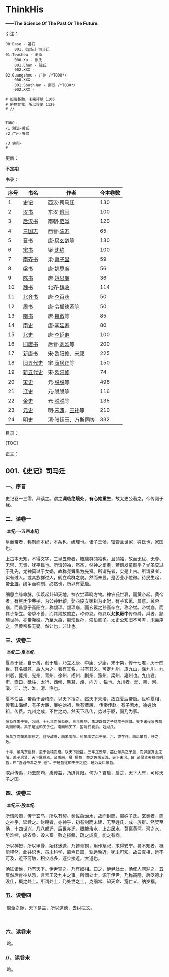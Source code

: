 # ThinkHis

**——The Science Of The Past Or The Future.**

引注：

```
00.Base - 基石
    001.《史记》司马迁
01.Teochew - 潮汕
    000.Xu - 徐氏
    001.Chan - 陈氏
    002.XXX - 
02.Guangzhou - 广州 /*TODO*/
    000.XXX - 
    001.SouthHan - 南汉 /*TODO*/
    002.XXX - 

# 加班甚勤，未完待续 1106
# 俗物非我，所以误笔 1129
# //


TODO：
/1 潮汕-黄氏
/2 广州-粤伶

/3 佛刹-
# 
```

更新：

**不定期**

书录：

| 序号 | 书名                                              | 作者                                                         | 今本卷数 |
| ---- | ------------------------------------------------- | ------------------------------------------------------------ | -------- |
| 1    | [史记](https://baike.baidu.com/item/史记/254522)  | 西汉·[司马迁](https://baike.baidu.com/item/司马迁/65648)     | 130      |
| 2    | [汉书](https://baike.baidu.com/item/汉书)         | 东汉·[班固](https://baike.baidu.com/item/班固/81828)         | 100      |
| 3    | [后汉书](https://baike.baidu.com/item/后汉书)     | 南朝·[范晔](https://baike.baidu.com/item/范晔/5078942)       | 120      |
| 4    | [三国志](https://baike.baidu.com/item/三国志)     | 西晋·[陈寿](https://baike.baidu.com/item/陈寿/5816)          | 65       |
| 5    | [晋书](https://baike.baidu.com/item/晋书)         | 唐·[房玄龄](https://baike.baidu.com/item/房玄龄)等           | 130      |
| 6    | [宋书](https://baike.baidu.com/item/宋书)         | 梁·[沈约](https://baike.baidu.com/item/沈约)                 | 100      |
| 7    | [南齐书](https://baike.baidu.com/item/南齐书)     | 梁·[萧子显](https://baike.baidu.com/item/萧子显)             | 59       |
| 8    | [梁书](https://baike.baidu.com/item/梁书)         | 唐·[姚思廉](https://baike.baidu.com/item/姚思廉)             | 56       |
| 9    | [陈书](https://baike.baidu.com/item/陈书)         | 唐·[姚思廉](https://baike.baidu.com/item/姚思廉)             | 36       |
| 10   | [魏书](https://baike.baidu.com/item/魏书)         | 北齐·[魏收](https://baike.baidu.com/item/魏收)               | 114      |
| 11   | [北齐书](https://baike.baidu.com/item/北齐书)     | 唐·[李百药](https://baike.baidu.com/item/李百药)             | 50       |
| 12   | [周书](https://baike.baidu.com/item/周书)         | 唐·[令狐德棻](https://baike.baidu.com/item/令狐德棻)等       | 50       |
| 13   | [隋书](https://baike.baidu.com/item/隋书)         | 唐·[魏徵](https://baike.baidu.com/item/魏徵)等               | 85       |
| 14   | [南史](https://baike.baidu.com/item/南史)         | 唐·[李延寿](https://baike.baidu.com/item/李延寿/2189055)     | 80       |
| 15   | [北史](https://baike.baidu.com/item/北史)         | 唐·[李延寿](https://baike.baidu.com/item/李延寿/2189055)     | 100      |
| 16   | [旧唐书](https://baike.baidu.com/item/旧唐书)     | 后晋·[刘昫](https://baike.baidu.com/item/刘昫)等             | 200      |
| 17   | [新唐书](https://baike.baidu.com/item/新唐书)     | 宋·[欧阳修](https://baike.baidu.com/item/欧阳修/127825)、[宋祁](https://baike.baidu.com/item/宋祁) | 225      |
| 18   | [旧五代史](https://baike.baidu.com/item/旧五代史) | 宋·[薛居正](https://baike.baidu.com/item/薛居正)等           | 150      |
| 19   | [新五代史](https://baike.baidu.com/item/新五代史) | 宋·[欧阳修](https://baike.baidu.com/item/欧阳修)             | 74       |
| 20   | [宋史](https://baike.baidu.com/item/宋史)         | 元·[脱脱](https://baike.baidu.com/item/脱脱)等               | 496      |
| 21   | [辽史](https://baike.baidu.com/item/辽史)         | 元·[脱脱](https://baike.baidu.com/item/脱脱)等               | 116      |
| 22   | [金史](https://baike.baidu.com/item/金史)         | 元·[脱脱](https://baike.baidu.com/item/脱脱)等               | 135      |
| 23   | [元史](https://baike.baidu.com/item/元史/2859504) | 明·[宋濂](https://baike.baidu.com/item/宋濂)、[王袆](https://baike.baidu.com/item/王袆)等 | 210      |
| 24   | [明史](https://baike.baidu.com/item/明史/1702588) | 清·[张廷玉](https://baike.baidu.com/item/张廷玉/234347)、[万斯同](https://baike.baidu.com/item/万斯同)等 | 332      |

目录：

[TOC]

正文：

## 001.《史记》司马迁

###  一、序言

​		史记卷一三零，拜读之。谓之**濒临绝境处，有心始重生**，故太史公著之，今传阅于我。

###	二、读卷一

​		**本纪一·五帝本纪**

​		皇而帝者，称制而本纪，本系也，统理也。诸子王侯，辖管且世家，姓氏也，家国也。

​		上古本无知，不得文字，三皇五帝者，概族群领袖也。且领袖，故而无优、无尊、无崇、无贵，犹平民也。所谓领袖，然圣、然神之耄耋，若鹤发童颜乎？尤圣莫过于孔先，尤神莫过于女娲，故称尧舜禹为先贤。所谓先者，实是上古。所谓贤者，实有过人。或其族群过人，鹤立鸡群之貌。然而未显，是否业小位微。待民生起，帝业雄，纷争而称制，必然也，所以有夏启。

​		细思血缘命脉，伏羲起卦知天地。神农尝草晓方物。神农氏世衰，而黄帝起。黄帝者，有熊氏少典子，为公孙轩辕，娶西陵女嫘祖为正妃，有子玄嚣、昌意。黄帝崩，而昌意子高阳立，称颛顼。颛顼崩，而玄嚣之孙高辛立，称帝喾。帝喾崩，而其子挚立。帝挚不善，而其弟放勋立，称帝尧。帝尧以**允执厥中**传帝舜，舜者，颛顼世孙，亦帝尧婿。乃至大禹，颛顼世孙，崇伯鲧子。太史公知旧不可考，未尝序之，但黄帝系无疑。然让也，非让也。

###	三、读卷二

​		**本纪二·夏本纪**

​		夏基于鲧，自于禹，创于启，乃立太康、中康、少康，末于桀，传十七君，历十四世。其名概意，后人为之。著有其名，书有其义。可定九州，旅九山，涤九川。九州者，冀州、兖州、青州、徐州、扬州、荆州、豫州、梁州、雍州也。九山者，汧、壶口、砥柱、太行、西倾、熊耳、頉、内方 、獈也。九川者，弱、黑、河、瀁、江、沇、淮、渭、洛也。

​		夏本伯益，帝禹于会稽崩，以天下授之。然天下未洽，故立夏后帝启。世称夏相，传著山海经，有子大廉，廉姓始祖，后有蜚廉， 传秦传赵。有子若木，徐姓始祖，传费。九州之成，不世之功。然天下私传，势过于驱，国乃为家。

```
帝舜荐禹于天，为嗣。十七年而帝舜崩。三年丧毕，禹辞辟舜之子商均于阳城。天下诸侯皆去商均而朝禹。禹于是遂即天子位，南面朝天下，国号曰夏后，姓姒氏。

帝禹立而举皋陶荐之，且授政焉，而皋陶卒。封皋陶之后于英、六，或在许。而后举益，任之政。

十年，帝禹东巡狩，至于会稽而崩。以天下授益。三年之丧毕，益让帝禹之子启，而辟居箕山之阳。禹子启贤，天下属意焉。及禹崩，虽 授益，益之佐禹日浅，天下未洽。故 诸侯皆去益而朝启，曰“吾君帝禹之子 也”。于是启遂即天子之位，是为夏后帝启。
```

​		取舜传禹，乃去商均，禹传益，乃辟箕阳。何为？君启，启之，天下大有，可称天子之国。

###	四、读卷三

​		**本纪三·殷本纪**

​		所谓殷商，传于玄鸟，所以有契。契佐禹治水，故而封商，赐姓子氏。玄契者，商之神乎，延续之。封赐者，亦神乎，初有封而未建，无至姓氏，成一族群。然契至汤，十四世兴，凡八都迁，后世亦迁。概能治水，上古居水，莫离黄河。河之水，势难控，成农桑，毁人畜。败之损鲧，疏之成夏，能之有商。

​		所以神授，所以甲骨，始终迷迭，乃铸青铜，用作祭祀，求得安宁。弗不知者，概能释然，此共识也，虽未科学，离今日篇，孰远孰近，犹未可知。故曰真相，远不可及，近不可触，积少成多，逐步接近。大道也。

​		汤征诸侯，乃有天下。伊尹辅之，乃有奴相。曰之，伊尹处士，汤使人聘迎之，五反然后肯往从汤，言素王及九主之事。所谓处士，源于伊尹，乃称高隐，后泛德才没仕，概之处士。所谓处士，乃处世之士，克纲常、知天命、宽仁义、纳岁福。

###	五、读卷四

​		周全之际，天下易主，所以道德，去纣扶文。

​		

###	六、读卷末

​		略。

###	//、读卷末

​		略。

